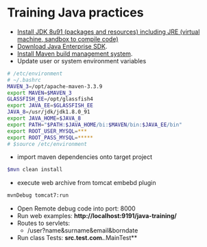 # Training Java practices

- [Install JDK 8u91 (packages and resources) including JRE (virtual machine, sandbox to compile code)](http://www.oracle.com/technetwork/java/javase/downloads/jdk8-downloads-2133151.html)
- [Download Java Enterprise SDK](http://www.oracle.com/technetwork/java/javaee/downloads/index.html).
- [Install Maven build management system](https://maven.apache.org/download.cgi).
- Update user or system environment variables
```bash
# /etc/environment
# ~/.bashrc
MAVEN_3=/opt/apache-maven-3.3.9
export MAVEN=$MAVEN_3
GLASSFISH_EE=/opt/glassfish4
export JAVA_EE=$GLASSFISH_EE
JAVA_8=/usr/jdk/jdk1.8.0_91
export JAVA_HOME=$JAVA_8
export PATH="$PATH:$JAVA_HOME/bi:$MAVEN/bin:$JAVA_EE/bin"
export ROOT_USER_MYSQL=***
export ROOT_PASS_MYSQL=*****
# $source /etc/environment
```
- import maven dependencies onto target project
```bash
$mvn clean install
```
- execute web archive from tomcat embebd plugin
```bash
mvnDebug tomcat7:run
```
- Open Remote debug code into port: 8000
- Run web examples: **http://localhost:9191/java-training/**
- Routes to servlets:
  - /user?name&surname&email&borndate
- Run class Tests: **src.test.com.**.MainTest**